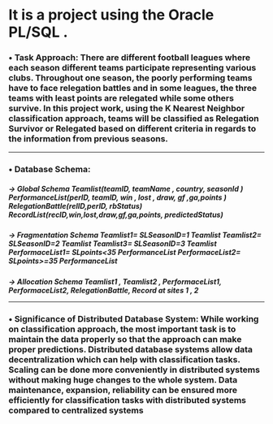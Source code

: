 <h1>It is a project using the Oracle PL/SQL . </h1>

<h3>• Task Approach:</ h3>
There are different football leagues where each season different teams participate representing 
various clubs. Throughout one season, the poorly performing teams have to face relegation battles 
and in some leagues, the three teams with least points are relegated while some others survive. In 
this project work, using the K Nearest Neighbor classification approach, teams will be classified 
as Relegation Survivor or Relegated based on different criteria in regards to the information from 
previous seasons.

<hr/>
<h3>• Database Schema:</ h3>

<h5>-> Global Schema</ h5>
Teamlist(teamID, teamName , country, seasonId )
PerformanceList(perID, teamID, win , lost , draw, gf ,ga,points )
RelegationBattle(relID,perID, rbStatus)
RecordList(recID,win,lost,draw,gf,ga,points, predictedStatus)

<h5>-> Fragmentation Schema</ h5>
Teamlist1= SLSeasonID=1 Teamlist
Teamlist2= SLSeasonID=2 Teamlist
Teamlist3= SLSeasonID=3 Teamlist
PerformaceList1= SLpoints<35 PerformanceList
PerformaceList2= SLpoints>=35 PerformanceList

<h5>-> Allocation Schema</ h5>
Teamlist1 , Teamlist2 , PerformaceList1, PerformaceList2, RelegationBattle, Record at sites 1 , 2

<hr/>

<h3>• Significance of Distributed Database System:</ h3>
While working on classification approach, the most important task is to maintain the data properly 
so that the approach can make proper predictions. Distributed database systems allow data 
decentralization which can help with classification tasks. Scaling can be done more conveniently 
in distributed systems without making huge changes to the whole system. Data maintenance, 
expansion, reliability can be ensured more efficiently for classification tasks with distributed 
systems compared to centralized systems
